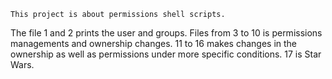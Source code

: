 	This project is about permissions shell scripts.
The file 1 and 2 prints the user and groups.
Files from 3 to 10 is permissions managements and ownership changes.
11 to 16 makes changes in the ownership as well as permissions under more specific conditions.
17 is Star Wars. 
